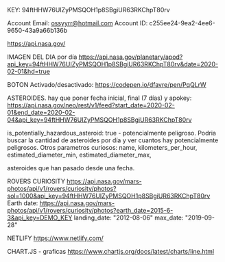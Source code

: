 KEY: 94ftHHW76UIZyPMSQOH1p8SBgiUR63RKChpT80rv


Account Email: ossyyrr@hotmail.com
Account ID: c255ee24-9ea2-4ee6-9650-43a9a66b136b



https://api.nasa.gov/



IMAGEN DEL DIA por día
https://api.nasa.gov/planetary/apod?api_key=94ftHHW76UIZyPMSQOH1p8SBgiUR63RKChpT80rv&date=2020-02-01&hd=true

BOTON Activado/desactivado: https://codepen.io/dfavre/pen/PqQLrW


ASTEROIDES. hay que poner fecha inicial, final (7 días) y apokey:
https://api.nasa.gov/neo/rest/v1/feed?start_date=2020-02-01&end_date=2020-02-04&api_key=94ftHHW76UIZyPMSQOH1p8SBgiUR63RKChpT80rv

is_potentially_hazardous_asteroid: true  -  potencialmente peligroso. 
Podria buscar la cantidad de asteroides por día y ver cuantos hay potencialmente peligrosos.
Otros parametros curiosos:
name,
kilometers_per_hour, 
estimated_diameter_min,
estimated_diameter_max,

asteroides que han pasado desde una fecha.


ROVERS CURIOSITY
https://api.nasa.gov/mars-photos/api/v1/rovers/curiosity/photos?sol=1000&api_key=94ftHHW76UIZyPMSQOH1p8SBgiUR63RKChpT80rv
Earth date:
https://api.nasa.gov/mars-photos/api/v1/rovers/curiosity/photos?earth_date=2015-6-3&api_key=DEMO_KEY
landing_date: "2012-08-06"
max_date: "2019-09-28"


NETLIFY
https://www.netlify.com/

CHART.JS - graficas
https://www.chartjs.org/docs/latest/charts/line.html